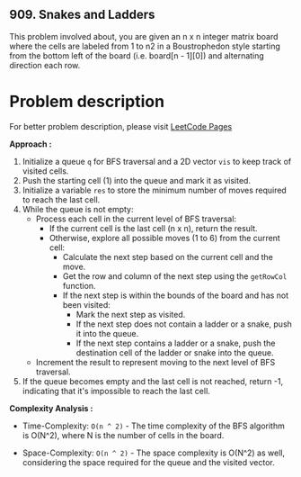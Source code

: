 
## 909. Snakes and Ladders

This problem involved about, you are given an n x n integer matrix board where the cells are labeled from 1 to n2 in a Boustrophedon style starting from the bottom left of the board (i.e. board[n - 1][0]) and alternating direction each row. <br/>

# Problem description

For better problem description, please visit [LeetCode Pages](https://leetcode.com/problems/snakes-and-ladders/description/)

**Approach :**<br/>

1. Initialize a queue `q` for BFS traversal and a 2D vector `vis` to keep track of visited cells.
2. Push the starting cell (1) into the queue and mark it as visited.
3. Initialize a variable `res` to store the minimum number of moves required to reach the last cell.
4. While the queue is not empty:
    - Process each cell in the current level of BFS traversal:
        - If the current cell is the last cell (n x n), return the result.
        - Otherwise, explore all possible moves (1 to 6) from the current cell:
            - Calculate the next step based on the current cell and the move.
            - Get the row and column of the next step using the `getRowCol` function.
            - If the next step is within the bounds of the board and has not been visited:
                - Mark the next step as visited.
                - If the next step does not contain a ladder or a snake, push it into the queue.
                - If the next step contains a ladder or a snake, push the destination cell of the ladder or snake into the queue.
    - Increment the result to represent moving to the next level of BFS traversal.
5. If the queue becomes empty and the last cell is not reached, return -1, indicating that it's impossible to reach the last cell.

**Complexity Analysis :**<br/>

-   Time-Complexity: `O(n ^ 2)` - The time complexity of the BFS algorithm is O(N^2), where N is the number of cells in the board.

-   Space-Complexity: `O(n ^ 2)` - The space complexity is O(N^2) as well, considering the space required for the queue and the visited vector.
